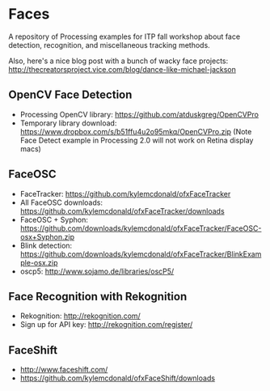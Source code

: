 Faces
=====

A repository of Processing examples for ITP fall workshop about face detection, recognition, and miscellaneous tracking methods.

Also, here's a nice blog post with a bunch of wacky face projects: http://thecreatorsproject.vice.com/blog/dance-like-michael-jackson

OpenCV Face Detection
---------------------

* Processing OpenCV library: https://github.com/atduskgreg/OpenCVPro
* Temporary library download: https://www.dropbox.com/s/b51ffu4u2o95mkq/OpenCVPro.zip (Note Face Detect example in Processing 2.0 will not work on Retina display macs)

FaceOSC
-------
* FaceTracker: https://github.com/kylemcdonald/ofxFaceTracker
* All FaceOSC downloads: https://github.com/kylemcdonald/ofxFaceTracker/downloads
* FaceOSC + Syphon: https://github.com/downloads/kylemcdonald/ofxFaceTracker/FaceOSC-osx+Syphon.zip
* Blink detection: https://github.com/downloads/kylemcdonald/ofxFaceTracker/BlinkExample-osx.zip
* oscp5: http://www.sojamo.de/libraries/oscP5/

Face Recognition with Rekognition
---------------------------------
* Rekognition: http://rekognition.com/
* Sign up for API key: http://rekognition.com/register/

FaceShift
---------
* http://www.faceshift.com/
* https://github.com/kylemcdonald/ofxFaceShift/downloads
